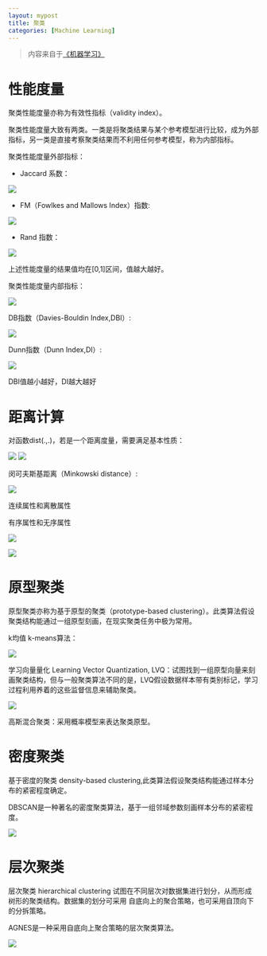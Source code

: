 ```yaml
---
layout: mypost
title: 聚类
categories: [Machine Learning]
---
```


> 内容来自于[《机器学习》](https://book.douban.com/subject/26708119/)

# 性能度量

聚类性能度量亦称为有效性指标（validity index）。

聚类性能度量大致有两类。一类是将聚类结果与某个参考模型进行比较，成为外部指标，另一类是直接考察聚类结果而不利用任何参考模型，称为内部指标。

聚类性能度量外部指标：

+ Jaccard 系数：

![](1.png)

+ FM（Fowlkes and Mallows Index）指数:

![](2.png)

+ Rand 指数：

![](3.png)

上述性能度量的结果值均在[0,1]区间，值越大越好。

聚类性能度量内部指标：

![](6.png)

DB指数（Davies-Bouldin Index,DBI）:

![](4.png)

Dunn指数（Dunn Index,DI）:

![](5.png)

DBI值越小越好，DI越大越好

# 距离计算

对函数dist(.,.)，若是一个距离度量，需要满足基本性质：

![](7.png)
![](8.png)

闵可夫斯基距离（Minkowski distance）:

![](9.png)

连续属性和离散属性

有序属性和无序属性

![](10.png)

![](11.png)

# 原型聚类

原型聚类亦称为基于原型的聚类（prototype-based clustering）。此类算法假设聚类结构能通过一组原型刻画，在现实聚类任务中极为常用。

k均值 k-means算法：

![](12.png)

学习向量量化 Learning Vector Quantization, LVQ：试图找到一组原型向量来刻画聚类结构，但与一般聚类算法不同的是，LVQ假设数据样本带有类别标记，学习过程利用养着的这些监督信息来辅助聚类。

![](13.png)

高斯混合聚类：采用概率模型来表达聚类原型。

# 密度聚类 

基于密度的聚类 density-based clustering,此类算法假设聚类结构能通过样本分布的紧密程度确定。

DBSCAN是一种著名的密度聚类算法，基于一组邻域参数刻画样本分布的紧密程度。

![](14.png)

# 层次聚类

层次聚类 hierarchical clustering 试图在不同层次对数据集进行划分，从而形成树形的聚类结构。数据集的划分可采用 自底向上的聚合策略，也可采用自顶向下的分拆策略。

AGNES是一种采用自底向上聚合策略的层次聚类算法。

![](15.png)














